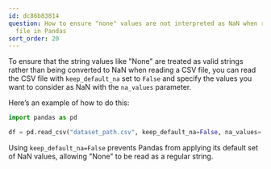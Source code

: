 ```yaml
---
id: dc86b83814
question: How to ensure "none" values are not interpreted as NaN when reading a CSV
  file in Pandas
sort_order: 20
---
```


To ensure that the string values like "None" are treated as valid strings rather than being converted to NaN when reading a CSV file, you can read the CSV file with `keep_default_na` set to `False` and specify the values you want to consider as NaN with the `na_values` parameter.

Here’s an example of how to do this:

```python
import pandas as pd

df = pd.read_csv("dataset_path.csv", keep_default_na=False, na_values=['', 'NaN', 'null'])
```

Using `keep_default_na=False` prevents Pandas from applying its default set of NaN values, allowing "None" to be read as a regular string.